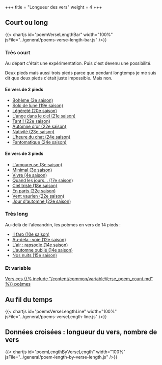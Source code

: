 +++
title = "Longueur des vers"
weight = 4
+++

## Court ou long

{{< chartjs id="poemVerseLengthBar" width="100%" jsFile="../general/poems-verse-length-bar.js" />}}

### Très court
Au départ c'était une expérimentation. Puis c'est devenu une possibilité.

Deux pieds mais aussi trois pieds parce que pendant longtemps je me suis dit que deux pieds c'était juste impossible. Mais non.

#### En vers de 2 pieds

- [Bohème (3e saison)](../seasons/3_troisieme_saison/boheme)
- [Solo de lune (19e saison)](../seasons/19_dix_neuvieme_saison/solo_de_lune)
- [Légèreté (20e saison)](../seasons/20_vingtieme_saison/legerete)
- [L'ange dans le ciel (21e saison)](../seasons/21_vingt_et_unieme_saison/l_ange_dans_le_ciel)
- [Tant ! (22e saison)](../seasons/22_vingt_deuxieme_saison/tant)
- [Automne d'or (22e saison)](../seasons/22_vingt_deuxieme_saison/automne_d_or)
- [Nativité (23e saison)](../seasons/23_vingt_troisieme_saison/nativite)
- [L'heure du chat (24e saison)](../seasons/24_vingt_quatrieme_saison/l_heure_du_chat)
- [Fantomatique (24e saison)](../seasons/24_vingt_quatrieme_saison/fantomatique)

#### En vers de 3 pieds

- [L'amoureuse (3e saison)](../seasons/3_troisieme_saison/l_amoureuse)
- [Minimal (3e saison)](../seasons/3_troisieme_saison/minimal)
- [Vivre (4e saison)](../seasons/4_quatrieme_saison/vivre)
- [Quand les jours... (17e saison)](../seasons/17_dix_septieme_saison/quand_les_jours)
- [Ciel triste (18e saison)](../seasons/18_dix_huitieme_saison/ciel_triste)
- [En parts (22e saison)](../seasons/22_vingt_deuxieme_saison/en_parts)
- [Vent vaurien (22e saison)](../seasons/22_vingt_deuxieme_saison/vent_vaurien)
- [Jour d'automne (22e saison)](../seasons/22_vingt_deuxieme_saison/jour_d_automne)

### Très long

Au-delà de l'alexandrin, les poèmes en vers de 14 pieds :
- [Il faro (10e saison)](../seasons/10_dixieme_saison/il_faro)
- [Au-dela : voie (12e saison)](../seasons/12_douzieme_saison/au_dela_voie)
- [L'air : rapsodie (14e saison)](../seasons/14_quatorzieme_saison/l_air_rapsodie)
- [L'automne oublié (14e saison)](../seasons/14_quatorzieme_saison/l_automne_oublie)
- [Nos nuits (15e saison)](../seasons/15_quinzieme_saison/nos_nuits)

### Et variable

[Vers ces {{% include "/content/common/variableVerse_poem_count.md" %}} poèmes](/tags/versVariable)

## Au fil du temps

{{< chartjs id="poemsVerseLengthLine" width="100%" jsFile="../general/poems-verseLength-line.js" />}}

## Données croisées : longueur du vers, nombre de vers

{{< chartjs id="poemLengthByVerseLength" width="100%" jsFile="../general/poem-length-by-verse-length.js" />}}